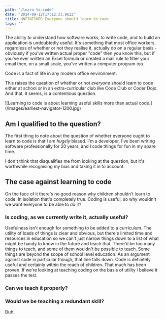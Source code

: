 ```yaml
---
path: "/learn-to-code"
date: "2014-09-12T17:12:33.962Z"
title: UNFINISHED Everyone should learn to code
tags: ""
---
```

The ability to understand how software works, to write code, and to build an application is undoubtedly useful. It's something that most office workers, regardless of whether or not they realise it, actually do on a regular basis - obviously if you've written actual proper "code" then you know this, but if you've ever written an Excel formula or created a mail rule to filter your email then, on a small scale, you've written a computer program too.

Code is a fact of life in any modern office environment.

This raises the question of whether or not *everyone* should learn to code either at school or in an extra-curricular club like Code Club or Coder Dojo. And that, it seems, is a contentious question.

<aside>![Learning to code is about learning useful skills more than actual code.](/images/earliest-navigator-1200.jpg)</aside>

## Am I qualified to the question?

The first thing to note about the question of whether everyone ought to learn to code is that I am _hugely_ biased. I'm a developer, I've been writing software professionally for 20 years, and I code things for fun in my spare time.

I don't think that disqualifies me from looking at the question, but it's worthwhile recognising my bias and taking it in to account.

## The case against learning to code

On the face of it there's no good reason why children shouldn't learn to code. In isolation that's completely true. Coding is useful, so why wouldn't we want everyone to be able to do it?

### Is coding, as we currently write it, actually useful?

Usefulness isn't enough for something to be added to a curriculum. The utility of loads of things is clear and obvious, but there's limited time and resources in education so we can't just narrow things down to a list of what might be handy to know in the future and teach that. There'd be too many things to teach, and some of them wouldn't be possible to teach. Some things are beyond the scope of school level education. As an argument against code in particular though, that line falls down. Code is definitely useful and certainly within the reach of children. That much has been proven. If we're looking at teaching coding on the basis of utility I believe it passes the test.

### Can we teach it properly?

### Would we be teaching a redundant skill?

Duh.